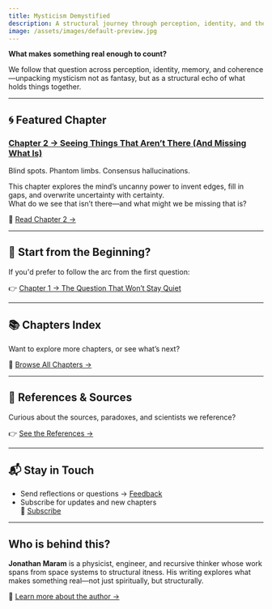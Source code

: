 ```yaml
---
title: Mysticism Demystified
description: A structural journey through perception, identity, and the nature of reality.
image: /assets/images/default-preview.jpg
---
```


**What makes something real enough to count?**

We follow that question across perception, identity, memory, and coherence—unpacking mysticism not as fantasy, but as a structural echo of what holds things together.

---

## 🌀 Featured Chapter

### [Chapter 2 → Seeing Things That Aren’t There (And Missing What Is)](/chapters/chapter2.html)

Blind spots. Phantom limbs. Consensus hallucinations.

This chapter explores the mind’s uncanny power to invent edges, fill in gaps, and overwrite uncertainty with certainty.  
What do we see that isn’t there—and what might we be missing that is?

🧠 [Read Chapter 2 →](/chapters/chapter2.html)

---

## 📘 Start from the Beginning?

If you'd prefer to follow the arc from the first question:

👉 [Chapter 1 → The Question That Won’t Stay Quiet](/chapters/chapter1.html)

---

## 📚 Chapters Index

Want to explore more chapters, or see what’s next?

📖 [Browse All Chapters →](/chapters/index.html)

---

## 🧠 References & Sources

Curious about the sources, paradoxes, and scientists we reference?

👉 [See the References →](/references.html)

---

## 📬 Stay in Touch

- Send reflections or questions → [Feedback](./feedback.html)
- Subscribe for updates and new chapters  
🔔 [Subscribe](./subscribe.html)

---

## Who is behind this?

**Jonathan Maram** is a physicist, engineer, and recursive thinker whose work spans from space systems to structural itness. His writing explores what makes something real—not just spiritually, but structurally.

🔎 [Learn more about the author →](/about)
